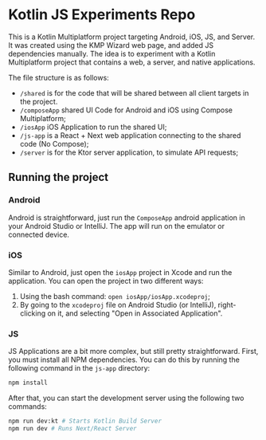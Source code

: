 # Kotlin JS Experiments Repo

This is a Kotlin Multiplatform project targeting Android, iOS, JS, and Server. It was created using the KMP Wizard
web page, and added JS dependencies manually. The idea is to experiment with a Kotlin Multiplatform project that 
contains a web, a server, and native applications.

The file structure is as follows:

* `/shared` is for the code that will be shared between all client targets in the project.
* `/composeApp` shared UI Code for Android and iOS using Compose Multiplatform;
* `/iosApp` iOS Application to run the shared UI;
* `/js-app` is a React + Next web application connecting to the shared code (No Compose);
* `/server` is for the Ktor server application, to simulate API requests;

## Running the project

### Android

Android is straightforward, just run the `ComposeApp` android application in your Android Studio or IntelliJ. 
The app will run on the emulator or connected device.

### iOS

Similar to Android, just open the `iosApp` project in Xcode and run the application. You can open the project in two
different ways:

1. Using the bash command: `open iosApp/iosApp.xcodeproj`;
2. By going to the `xcodeproj` file on Android Studio (or IntelliJ), right-clicking on it, and selecting 
   "Open in Associated Application".

### JS

JS Applications are a bit more complex, but still pretty straightforward.
First, you must install all NPM dependencies. You can do this by running the following command in the `js-app` directory:

```bash
npm install
```

After that, you can start the development server using the following two commands:

```bash
npm run dev:kt # Starts Kotlin Build Server
npm run dev # Runs Next/React Server
```
